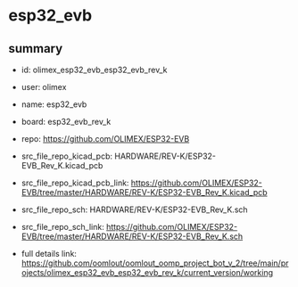 # esp32_evb
 
## summary 
* id: olimex_esp32_evb_esp32_evb_rev_k
* user: olimex
* name: esp32_evb
* board: esp32_evb_rev_k
* repo: https://github.com/OLIMEX/ESP32-EVB
* src_file_repo_kicad_pcb: HARDWARE/REV-K/ESP32-EVB_Rev_K.kicad_pcb
* src_file_repo_kicad_pcb_link: https://github.com/OLIMEX/ESP32-EVB/tree/master/HARDWARE/REV-K/ESP32-EVB_Rev_K.kicad_pcb


* src_file_repo_sch: HARDWARE/REV-K/ESP32-EVB_Rev_K.sch
* src_file_repo_sch_link: https://github.com/OLIMEX/ESP32-EVB/tree/master/HARDWARE/REV-K/ESP32-EVB_Rev_K.sch
* full details link: https://github.com/oomlout/oomlout_oomp_project_bot_v_2/tree/main/projects/olimex_esp32_evb_esp32_evb_rev_k/current_version/working  







